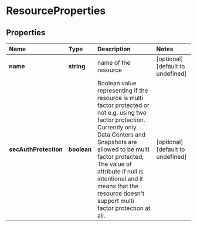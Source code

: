 # ResourceProperties

## Properties

| Name | Type | Description | Notes |
| :--- | :--- | :--- | :--- |
| **name** | **string** | name of the resource | \[optional\] \[default to undefined\] |
| **secAuthProtection** | **boolean** | Boolean value representing if the resource is multi factor protected or not e.g. using two factor protection. Currently only Data Centers and Snapshots are allowed to be multi factor protected, The value of attribute if null is intentional and it means that the resource doesn\'t support multi factor protection at all. | \[optional\] \[default to undefined\] |

